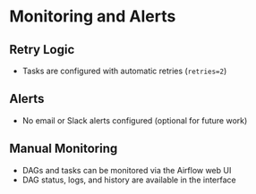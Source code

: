 # Monitoring and Alerts

## Retry Logic

- Tasks are configured with automatic retries (`retries=2`)

## Alerts

- No email or Slack alerts configured (optional for future work)

## Manual Monitoring

- DAGs and tasks can be monitored via the Airflow web UI
- DAG status, logs, and history are available in the interface